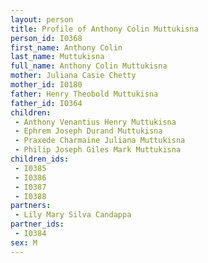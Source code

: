 ```yaml
---
layout: person
title: Profile of Anthony Colin Muttukisna
person_id: I0368
first_name: Anthony Colin
last_name: Muttukisna
full_name: Anthony Colin Muttukisna
mother: Juliana Casie Chetty
mother_id: I0180
father: Henry Theobold Muttukisna
father_id: I0364
children:
 - Anthony Venantius Henry Muttukisna
 - Ephrem Joseph Durand Muttukisna
 - Praxede Charmaine Juliana Muttukisna
 - Philip Joseph Giles Mark Muttukisna
children_ids:
 - I0385
 - I0386
 - I0387
 - I0388
partners:
 - Lily Mary Silva Candappa
partner_ids:
 - I0384
sex: M
---
```


